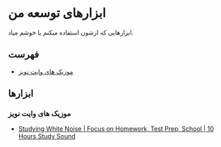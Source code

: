 # ابزارهای توسعه من

ابزارهایی که ازشون استفاده میکنم یا خوشم میاد.

## فهرست

- [موزیک های وایت نویز](#موزیک-های-وایت-نویز)

## ابزارها

### موزیک های وایت نویز

- [Studying White Noise | Focus on Homework, Test Prep, School | 10 Hours Study Sound](https://www.youtube.com/watch?v=yLOM8R6lbzg)

